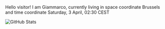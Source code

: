 Hello visitor! I am Giammarco, currently living in space coordinate Brussels and time coordinate Saturday, 3 April, 02:30 CEST

![GitHub Stats](https://github-readme-stats.vercel.app/api?username=grcasanova)

